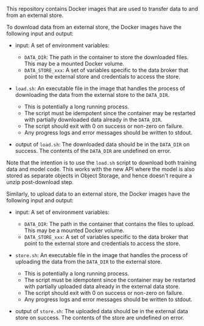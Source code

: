 <!--
{% comment %}
Copyright 2017-2018 IBM Corporation

Licensed under the Apache License, Version 2.0 (the "License");
you may not use this file except in compliance with the License.
You may obtain a copy of the License at

http://www.apache.org/licenses/LICENSE-2.0

Unless required by applicable law or agreed to in writing, software
distributed under the License is distributed on an "AS IS" BASIS,
WITHOUT WARRANTIES OR CONDITIONS OF ANY KIND, either express or implied.
See the License for the specific language governing permissions and
limitations under the License.
{% endcomment %}
-->

This repository contains Docker images that are used to transfer data to and from an external store.

To download data from an external store, the Docker images have the following input and output:

- input: A set of environment variables:
  - `DATA_DIR`: The path in the container to store the downloaded files. This may be a mounted Docker volume.
  - `DATA_STORE_xxx`: A set of variables specific to the data broker that point to the external store and credentials to access the store.

- `load.sh`: An executable file in the image that handles the process of downloading the data from the external store to the `DATA_DIR`.
  - This is potentially a long running process.
  - The script must be idempotent since the container may be restarted with partially downloaded data already in the `DATA_DIR`.
  - The script should exit with 0 on success or non-zero on failure.
  - Any progress logs and error messages should be written to stdout.

- output of `load.sh`: The downloaded data should be in the `DATA_DIR` on success. The contents of the `DATA_DIR` are undefined on error.

Note that the intention is to use the `load.sh` script to download both training data and model code. This works with the new API where the model is also stored as separate objects in Object Storage, and hence doesn't require a unzip post-download step.

Similarly, to upload data to an external store, the Docker images have the following input and output:

- input: A set of environment variables:
  - `DATA_DIR`: The path in the container that contains the files to upload. This may be a mounted Docker volume.
  - `DATA_STORE_xxx`: A set of variables specific to the data broker that point to the external store and credentials to access the store.

- `store.sh`: An executable file in the image that handles the process of uploading the data from the `DATA_DIR` to the external store.
  - This is potentially a long running process.
  - The script must be idempotent since the container may be restarted with partially uploaded data already in the external data store.
  - The script should exit with 0 on success or non-zero on failure.
  - Any progress logs and error messages should be written to stdout.

- output of `store.sh`: The uploaded data should be in the external data store on success. The contents of the store are undefined on error.

